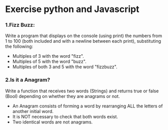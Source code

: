 # Exercise python and Javascript

### 1.Fizz Buzz:
Write a program that displays on the console (using print) the numbers from 1 to 100 (both included and with a newline between each print), substituting the following:
 - Multiples of 3 with the word "fizz".
 - Multiples of 5 with the word "buzz".
 - Multiples of both 3 and 5 with the word "fizzbuzz".

### 2.Is it a Anagram?
Write a function that receives two words (Strings) and returns true or false (Bool) depending on whether they are anagrams or not.
 - An Anagram consists of forming a word by rearranging ALL the letters of another initial word.
 - It is NOT necessary to check that both words exist.
 - Two identical words are not anagrams.
